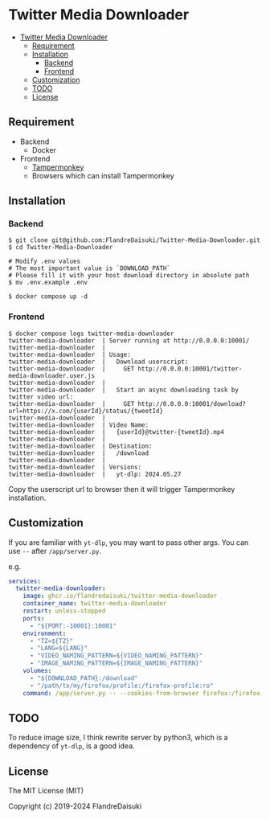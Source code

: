 # Twitter Media Downloader

- [Twitter Media Downloader](#twitter-media-downloader)
  - [Requirement](#requirement)
  - [Installation](#installation)
    - [Backend](#backend)
    - [Frontend](#frontend)
  - [Customization](#customization)
  - [TODO](#todo)
  - [License](#license)

## Requirement

- Backend
  - Docker
- Frontend
  - [Tampermonkey](https://www.tampermonkey.net)
  - Browsers which can install Tampermonkey

## Installation

### Backend

```shell
$ git clone git@github.com:FlandreDaisuki/Twitter-Media-Downloader.git
$ cd Twitter-Media-Downloader

# Modify .env values
# The most important value is `DOWNLOAD_PATH`
# Please fill it with your host download directory in absolute path
$ mv .env.example .env

$ docker compose up -d
```

### Frontend

```shell
$ docker compose logs twitter-media-downloader
twitter-media-downloader  | Server running at http://0.0.0.0:10001/
twitter-media-downloader  |
twitter-media-downloader  | Usage:
twitter-media-downloader  |   Download userscript:
twitter-media-downloader  |     GET http://0.0.0.0:10001/twitter-media-downloader.user.js
twitter-media-downloader  |
twitter-media-downloader  |   Start an async downloading task by twitter video url:
twitter-media-downloader  |     GET http://0.0.0.0:10001/download?url=https://x.com/{userId}/status/{tweetId}
twitter-media-downloader  |
twitter-media-downloader  | Video Name:
twitter-media-downloader  |   {userId}@twitter-{tweetId}.mp4
twitter-media-downloader  |
twitter-media-downloader  | Destination:
twitter-media-downloader  |   /download
twitter-media-downloader  |
twitter-media-downloader  | Versions:
twitter-media-downloader  |   yt-dlp: 2024.05.27
```

Copy the userscript url to browser then it will trigger Tampermonkey installation.

## Customization

If you are familiar with `yt-dlp`, you may want to pass other args. You can use `--` after `/app/server.py`.

e.g.

```yaml
services:
  twitter-media-downloader:
    image: ghcr.io/flandredaisuki/twitter-media-downloader
    container_name: twitter-media-downloader
    restart: unless-stopped
    ports:
      - "${PORT:-10001}:10001"
    environment:
      - "TZ=${TZ}"
      - "LANG=${LANG}"
      - "VIDEO_NAMING_PATTERN=${VIDEO_NAMING_PATTERN}"
      - "IMAGE_NAMING_PATTERN=${IMAGE_NAMING_PATTERN}"
    volumes:
      - "${DOWNLOAD_PATH}:/download"
      - "/path/to/my/firefox/profile:/firefox-profile:ro"
    command: /app/server.py -- --cookies-from-browser firefox:/firefox-profile
```

## TODO

To reduce image size, I think rewrite server by python3, which is a dependency of `yt-dlp`, is a good idea.

## License

The MIT License (MIT)

Copyright (c) 2019-2024 FlandreDaisuki
